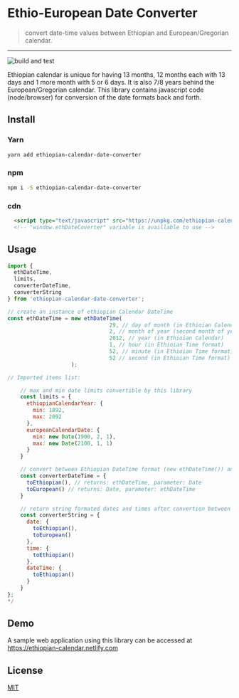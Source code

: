 # Ethio-European Date Converter

> convert date-time values between Ethiopian and European/Gregorian calendar.

---

![build and test](https://github.com/melaku-z/ethio-european-date-converter/workflows/build%20and%20test/badge.svg)

Ethiopian calendar is unique for having 13 months, 12 months each with 13 days and 1 more month with 5 or 6 days. It is also 7/8 years behind the European/Gregorian calendar.
This library contains javascript code (node/browser) for conversion of the date formats back and forth.

## Install

### Yarn

```bash
yarn add ethiopian-calendar-date-converter
```

### npm

```bash
npm i -S ethiopian-calendar-date-converter
```

### cdn

```html
  <script type="text/javascript" src="https://unpkg.com/ethiopian-calendar-date-converter@%5E1" ></script>
  <!-- "window.ethDateCoverter" variable is availlable to use -->
```

## Usage

```js
import {
  ethDateTime,
  limits,
  converterDateTime,
  converterString
} from 'ethiopian-calendar-date-converter';

// create an instance of ethiopian Calendar DateTime
const ethDateTime = new ethDateTime(
                                29, // day of month (in Ethioian Calendar)
                                2, // month of year (second month of year, in Ethioian Calendar)
                                2012, // year (in Ethioian Calendar)
                                1, // hour (in Ethioian Time format)
                                52, // minute (in Ethioian Time format)
                                52 // second (in Ethioian Time format)
                    );

// Imported items list:

    // max and min date limits convertible by this library
    const limits = {
      ethiopianCalendarYear: {
        min: 1892,
        max: 2092
      },
      europeanCalendarDate: {
        min: new Date(1900, 2, 1),
        max: new Date(2100, 1, 1)
      }
    }

    // convert between Ethiopian DateTime format (new ethDateTime()) and European DateTime format (new Date())
    const converterDateTime = {
      toEthiopian(), // returns: ethDateTime, parameter: Date
      toEuropean() // returns: Date, parameter: ethDateTime
    }

    // return string formated dates and times after convertion between Ethiopian DateTime format (new ethDateTime()) and European DateTime format (new Date())
    const converterString = {
      date: {
        toEthiopian(),
        toEuropean()
      },
      time: {
        toEthiopian()
      },
      dateTime: {
        toEthiopian()
      }
    }
};
*/
```

## Demo

A sample web application using this library can be accessed at <https://ethiopian-calendar.netlify.com>

## License

[MIT](http://vjpr.mit-license.org)
